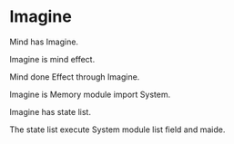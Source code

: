 # Imagine

Mind has Imagine.

Imagine is mind effect.

Mind done Effect through Imagine.

Imagine is Memory module import System.

Imagine has state list.

The state list execute System module list field and maide.